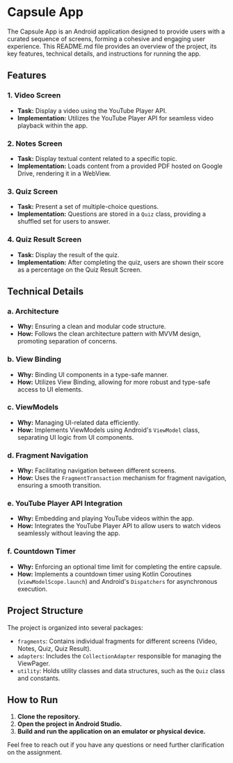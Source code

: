 # Capsule App

The Capsule App is an Android application designed to provide users with a curated sequence of screens, forming a cohesive and engaging user experience. This README.md file provides an overview of the project, its key features, technical details, and instructions for running the app.

## Features

### 1. Video Screen
- **Task:** Display a video using the YouTube Player API.
- **Implementation:** Utilizes the YouTube Player API for seamless video playback within the app.

### 2. Notes Screen
- **Task:** Display textual content related to a specific topic.
- **Implementation:** Loads content from a provided PDF hosted on Google Drive, rendering it in a WebView.

### 3. Quiz Screen
- **Task:** Present a set of multiple-choice questions.
- **Implementation:** Questions are stored in a `Quiz` class, providing a shuffled set for users to answer.

### 4. Quiz Result Screen
- **Task:** Display the result of the quiz.
- **Implementation:** After completing the quiz, users are shown their score as a percentage on the Quiz Result Screen.

## Technical Details

### a. Architecture
- **Why:** Ensuring a clean and modular code structure.
- **How:** Follows the clean architecture pattern with MVVM design, promoting separation of concerns.

### b. View Binding
- **Why:** Binding UI components in a type-safe manner.
- **How:** Utilizes View Binding, allowing for more robust and type-safe access to UI elements.

### c. ViewModels
- **Why:** Managing UI-related data efficiently.
- **How:** Implements ViewModels using Android's `ViewModel` class, separating UI logic from UI components.

### d. Fragment Navigation
- **Why:** Facilitating navigation between different screens.
- **How:** Uses the `FragmentTransaction` mechanism for fragment navigation, ensuring a smooth transition.

### e. YouTube Player API Integration
- **Why:** Embedding and playing YouTube videos within the app.
- **How:** Integrates the YouTube Player API to allow users to watch videos seamlessly without leaving the app.

### f. Countdown Timer
- **Why:** Enforcing an optional time limit for completing the entire capsule.
- **How:** Implements a countdown timer using Kotlin Coroutines (`viewModelScope.launch`) and Android's `Dispatchers` for asynchronous execution.

## Project Structure

The project is organized into several packages:
- `fragments`: Contains individual fragments for different screens (Video, Notes, Quiz, Quiz Result).
- `adapters`: Includes the `CollectionAdapter` responsible for managing the ViewPager.
- `utility`: Holds utility classes and data structures, such as the `Quiz` class and constants.

## How to Run

1. **Clone the repository.**
2. **Open the project in Android Studio.**
3. **Build and run the application on an emulator or physical device.**


Feel free to reach out if you have any questions or need further clarification on the assignment.

